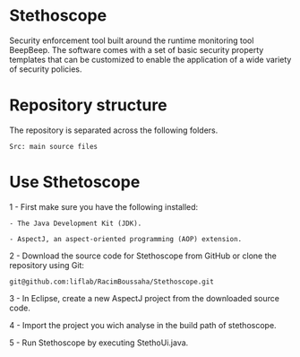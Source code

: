 # Stethoscope

Security enforcement tool built around the runtime monitoring tool BeepBeep. The software comes with a set of basic security property templates that can be customized to enable the application of a wide variety of security policies.

# Repository structure 

The repository is separated across the following folders.

    Src: main source files
    
# Use Sthetoscope

1 - First make sure you have the following installed:
    
    - The Java Development Kit (JDK). 
    
    - AspectJ, an aspect-oriented programming (AOP) extension. 
    
2 - Download the source code for Stethoscope from GitHub or clone the repository using Git:
    
    git@github.com:liflab/RacimBoussaha/Stethoscope.git

3 - In Eclipse, create a new AspectJ project from the downloaded source code.

4 - Import the project you wich analyse in the build path of stethoscope.

5 - Run Stethoscope by executing StethoUi.java.


